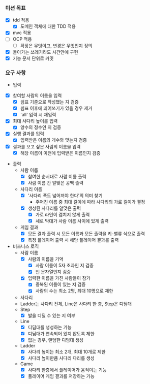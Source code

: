 ### 미션 목표
* [x] tdd 적용
  * [x] 도메인 객체에 대한 TDD 적용
* [x] mvc 적용
* [ ] OCP 적용
  * [ ] 확장은 무엇이고, 변경은 무엇인지 정의
* [x] 돌아가는 쓰레기라도 시간안에 구현
* [x] 기능 문서 단위로 커밋

### 요구 사항
- 입력
* [x] 참여할 사람의 이름을 입력
  * [x] 쉼표 기준으로 작성했는 지 검증
  * [x] 쉼표 이후에 띄어쓰기가 있을 경우 제거
  * [x] 'all' 입력 시 재입력
* [x] 최대 사다리 높이를 입력
  * [x] 양수의 정수인 지 검증
* [x] 실행 결과를 입력
  * [x] 입력받은 이름의 개수와 맞는지 검증
* [x] 결과를 보고 싶은 사람의 이름을 입력
  * [x] 해당 이름이 이전에 입력받은 이름인지 검증
  
- 출력
  - 사람 이름
    * [x] 참여한 순서대로 사람 이름 출력
    * [x] 사람 이름 간 알맞은 공백 출력
  - 사다리 이름
    * [x] '사다리 폭도 넓어져야 한다'의 의미 찾기
      - 주어진 이름 중 최대 길이에 따라 사다리의 가로 길이가 결정
    * [x] 생성된 사다리를 알맞은 출력
      * [x] 가로 라인이 겹치지 않게 출력
      * [x] 세로 막대가 사람 이름 사이에 있게 출력
  - 게임 결과
    - [x] 모든 결과 출력 시 모든 이름과 모든 출력을 키-밸류 식으로 출력
    - [x] 특정 플레이어 출력 시 해당 플레이어 결과를 출력
- 비즈니스 로직
  - 사람 이름
    * [x] 사람의 이름을 기억
      * [x] 사람 이름이 5자 초과인 지 검증
      * [x] 빈 문자열인지 검증
    * [x] 입력한 이름을 가진 사람들이 참가
      * [x] 중복된 이름이 있는 지 검증
      * [x] 사람의 수는 최소 2명, 최대 10명으로 제한
  - 사다리
  - Ladder는 사다리 전체, Line은 사다리 한 층, Step은 디딤대
  - Step
    * [x] 발을 디딜 수 있는 지 여부
  - Line
    * [x] 디딤대를 생성하는 기능
    * [x] 디딤대가 연속되어 있지 않도록 제한
    * [x] 없는 경우, 랜덤한 디딤대 생성
  - Ladder
    * [x] 사다리 높이는 최소 2개, 최대 10개로 제한
    * [x] 사다리 높이만큼 사다리 다리를 생성
  - Game
    * [x] 사다리 한층에서 플레이어가 움직이는 기능
    * [x] 플레이어 게임 결과를 저장하는 기능
